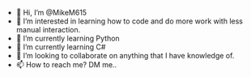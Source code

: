- 👋 Hi, I’m @MikeM615
- 👀 I’m interested in learning how to code and do more work with less manual interaction. 
- 🌱 I’m currently learning Python
- 🌱 I’m currently learning C#
- 💞️ I’m looking to collaborate on anything that I have knowledge of.
- 📫 How to reach me? DM me.. 

<!---
MikeM615/MikeM615 is a ✨ special ✨ repository because its `README.md` (this file) appears on your GitHub profile.
You can click the Preview link to take a look at your changes.
--->
